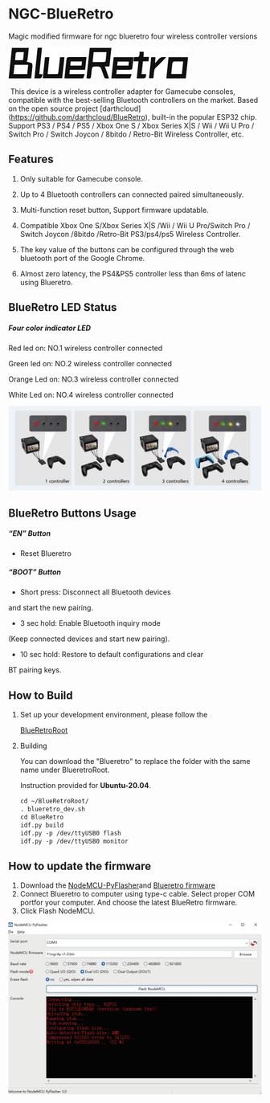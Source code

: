 # NGC-BlueRetro
Magic modified firmware for ngc blueretro four wireless controller versions

![](image/logo.png)

​       This device is a wireless controller adapter for Gamecube consoles, compatible with the best-selling Bluetooth controllers on the market. Based on the open source project [darthcloud] (https://github.com/darthcloud/BlueRetro), built-in the popular ESP32 chip. Support PS3 / PS4 / PS5 / Xbox One S / Xbox Series X|S / Wii / Wii U Pro / Switch Pro / Switch Joycon / 8bitdo / Retro-Bit Wireless Controller, etc. 

## Features

1) Only suitable for Gamecube console. 

2) Up to 4 Bluetooth controllers can connected paired simultaneously. 

3)  Multi-function reset button, Support firmware updatable.

4) Compatible Xbox One S/Xbox Series X|S /Wii / Wii U Pro/Switch Pro / Switch Joycon /8bitdo /Retro-Bit PS3/ps4/ps5 Wireless Controller.  

5) The key value of the buttons can be configured through the web bluetooth port of the Google Chrome.

6) Almost zero latency, the PS4&PS5 controller less than 6ms of latenc using Blueretro.

   

## BlueRetro LED Status

##### Four color indicator LED

Red led on: NO.1 wireless controller connected

Green led on: NO.2 wireless controller connected

Orange Led on: NO.3 wireless controller connected

White Led on: NO.4 wireless controller connected

![](image/1.png)

## BlueRetro Buttons Usage

##### “EN” Button

- Reset Blueretro

##### “BOOT” Button

- Short press: Disconnect all Bluetooth devices 

and start the new pairing.

- 3 sec hold: Enable Bluetooth inquiry mode 

(Keep connected devices and start new pairing).

- 10 sec hold: Restore to default configurations and clear 

BT pairing keys.

## How to Build

1. Set up your development environment, please follow the

   [BlueRetroRoot](https://github.com/darthcloud/BlueRetroRoot)

2. Building

   You can download the "Blueretro" to replace the folder with the same name under BlueretroRoot.

   Instruction provided for **Ubuntu-20.04**.

   ```
   cd ~/BlueRetroRoot/
   . blueretro_dev.sh
   cd BlueRetro
   idf.py build
   idf.py -p /dev/ttyUSB0 flash
   idf.py -p /dev/ttyUSB0 monitor
   ```
  ## How to update the firmware
  1) Download the  [NodeMCU-PyFlasher](https://github.com/marcelstoer/nodemcu-pyflasher/releases)and [Blueretro firmware](https://github.com/RetroScaler/NGC-BlueRetro/releases/tag/blueretro)
  3) Connect Blueretro to computer using type-c cable. Select proper COM portfor your computer. And choose the latest BlueRetro firmware.
  4) Click Flash NodeMCU.
  
  ![](image/nodemcu3.png)

   
